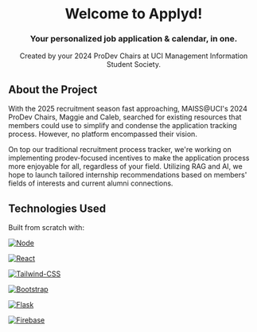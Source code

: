 <h1 align="center">Welcome to Applyd!</h2>
<h3 align="center">Your personalized job application & calendar, in one.
</h3>
<p align="center">Created by your 2024 ProDev Chairs at UCI Management Information Student Society.</p>

## About the Project

With the 2025 recruitment season fast approaching, MAISS@UCI's 2024 ProDev Chairs, Maggie and Caleb, searched for existing resources that members could use to simplify and condense the application tracking process.
However, no platform encompassed their vision.

On top our traditional recruitment process tracker, we're working on implementing prodev-focused incentives to make the application process more enjoyable for all, regardless of your field. 
Utilizing RAG and AI, we hope to launch tailored internship recommendations based on members' fields of interests and current alumni connections. 

## Technologies Used

Built from scratch with:

[![Node][Node.js]][Node-url]

[![React][React.js]][React-url]

[![Tailwind-CSS][Tailwind]][Tailwind-url]

[![Bootstrap][Bootstrap.com]][Bootstrap-url]

[![Flask][Flask-Py]][Flask-url]

[![Firebase][Fire-base]][Firebase-url]

[Node.js]: https://img.shields.io/badge/node.js-6DA55F?style=for-the-badge&logo=node.js&logoColor=white
[Node-url]: https://nextjs.org/](https://nodejs.org/en)
[React.js]: https://img.shields.io/badge/React-20232A?style=for-the-badge&logo=react&logoColor=61DAFB
[React-url]: https://reactjs.org/
[Bootstrap.com]: https://img.shields.io/badge/Bootstrap-563D7C?style=for-the-badge&logo=bootstrap&logoColor=white
[Bootstrap-url]: https://getbootstrap.com
[Tailwind]: https://img.shields.io/badge/tailwindcss-dbdbdb?style=for-the-badge&logo=tailwindcss
[Tailwind-url]: https://tailwindcss.com/
[Python]: https://img.shields.io/badge/python-3670A0?style=for-the-badge&logo=python&logoColor=ffdd54
[Python-url]: https://www.python.org/
[Flask-Py]: https://img.shields.io/badge/flask-%23000.svg?style=for-the-badge&logo=flask&logoColor=white
[Flask-url]: https://flask.palletsprojects.com/en/3.0.x/
[Fire-base]: https://img.shields.io/badge/firebase-a08021?style=for-the-badge&logo=firebase&logoColor=ffcd34
[Firebase-url]: https://firebase.google.com/
